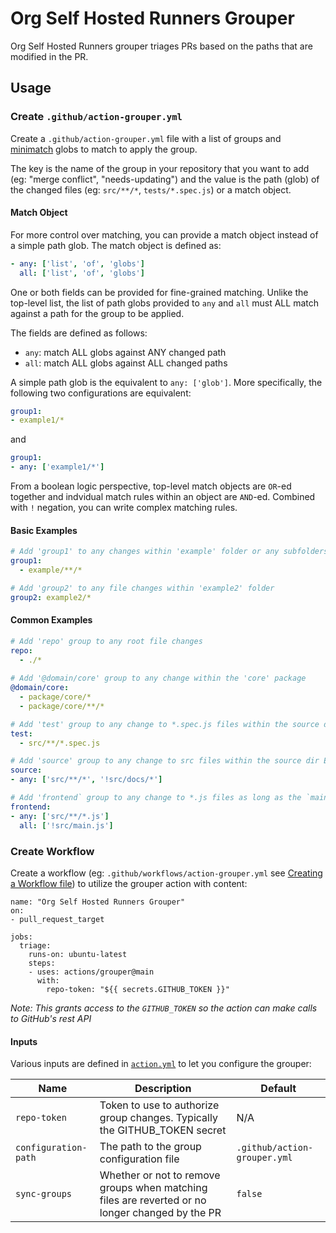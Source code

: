 # Org Self Hosted Runners Grouper

Org Self Hosted Runners grouper triages PRs based on the paths that are modified in the PR.

## Usage

### Create `.github/action-grouper.yml`

Create a `.github/action-grouper.yml` file with a list of groups and [minimatch](https://github.com/isaacs/minimatch) globs to match to apply the group.

The key is the name of the group in your repository that you want to add (eg: "merge conflict", "needs-updating") and the value is the path (glob) of the changed files (eg: `src/**/*`, `tests/*.spec.js`) or a match object.

#### Match Object

For more control over matching, you can provide a match object instead of a simple path glob. The match object is defined as:

```yml
- any: ['list', 'of', 'globs']
  all: ['list', 'of', 'globs']
```

One or both fields can be provided for fine-grained matching. Unlike the top-level list, the list of path globs provided to `any` and `all` must ALL match against a path for the group to be applied.

The fields are defined as follows:
* `any`: match ALL globs against ANY changed path
* `all`: match ALL globs against ALL changed paths

A simple path glob is the equivalent to `any: ['glob']`. More specifically, the following two configurations are equivalent:
```yml
group1:
- example1/*
```
and
```yml
group1:
- any: ['example1/*']
```

From a boolean logic perspective, top-level match objects are `OR`-ed together and indvidual match rules within an object are `AND`-ed. Combined with `!` negation, you can write complex matching rules.

#### Basic Examples

```yml
# Add 'group1' to any changes within 'example' folder or any subfolders
group1:
  - example/**/*

# Add 'group2' to any file changes within 'example2' folder
group2: example2/*
```

#### Common Examples

```yml
# Add 'repo' group to any root file changes
repo:
  - ./*
  
# Add '@domain/core' group to any change within the 'core' package
@domain/core:
  - package/core/*
  - package/core/**/*

# Add 'test' group to any change to *.spec.js files within the source dir
test:
  - src/**/*.spec.js

# Add 'source' group to any change to src files within the source dir EXCEPT for the docs sub-folder
source:
- any: ['src/**/*', '!src/docs/*']

# Add 'frontend` group to any change to *.js files as long as the `main.js` hasn't changed
frontend:
- any: ['src/**/*.js']
  all: ['!src/main.js']
```

### Create Workflow

Create a workflow (eg: `.github/workflows/action-grouper.yml` see [Creating a Workflow file](https://help.github.com/en/articles/configuring-a-workflow#creating-a-workflow-file)) to utilize the grouper action with content:

```
name: "Org Self Hosted Runners Grouper"
on:
- pull_request_target

jobs:
  triage:
    runs-on: ubuntu-latest
    steps:
    - uses: actions/grouper@main
      with:
        repo-token: "${{ secrets.GITHUB_TOKEN }}"
```

_Note: This grants access to the `GITHUB_TOKEN` so the action can make calls to GitHub's rest API_

#### Inputs

Various inputs are defined in [`action.yml`](action.yml) to let you configure the grouper:

| Name | Description | Default |
| - | - | - |
| `repo-token` | Token to use to authorize group changes. Typically the GITHUB_TOKEN secret | N/A |
| `configuration-path` | The path to the group configuration file | `.github/action-grouper.yml` |
| `sync-groups` | Whether or not to remove groups when matching files are reverted or no longer changed by the PR | `false`
